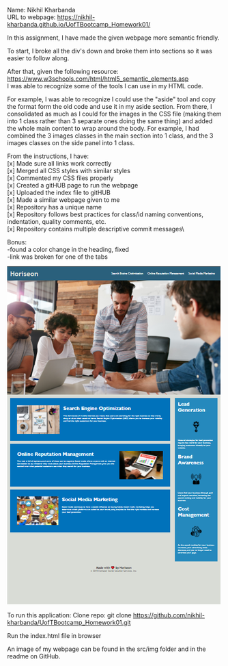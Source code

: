 Name: Nikhil Kharbanda\
URL to webpage: https://nikhil-kharbanda.github.io/UofTBootcamp_Homework01/

In this assignment, I have made the given webpage more semantic friendly.

To start, I broke all the div's down and broke them into sections so it was easier to follow along.

After that, given the following resource:\
  https://www.w3schools.com/html/html5_semantic_elements.asp \
I was able to recognize some of the tools I can use in my HTML code.

For example, I was able to recognize I could use the "aside" tool and copy the format form the old code and use it in my aside section.
From there, I consolidated as much as I could for the images in the CSS file (making them into 1 class rather than 3 separate ones doing the same thing) and added the whole main content to wrap around the body.
For example, I had combined the 3 images classes in the main section into 1 class, and the 3 images classes on the side panel into 1 class.

From the instructions, I have:\
[x] Made sure all links work correctly\
[x] Merged all CSS styles with similar styles\
[x] Commented my CSS files properly\
[x] Created a gitHUB page to run the webpage\
[x] Uploaded the index file to gitHUB\
[x] Made a similar webpage given to me\
[x] Repository has a unique name\
[x] Repository follows best practices for class/id naming conventions, indentation, quality comments, etc.\
[x] Repository contains multiple descriptive commit messages\

Bonus:\
-found a color change in the heading, fixed\
-link was broken for one of the tabs

![Image of the working webpage](WorkingImage.PNG)

To run this application:
Clone repo: 
git clone https://github.com/nikhil-kharbanda/UofTBootcamp_Homework01.git

Run the index.html file in browser


An image of my webpage can be found in the src/img folder and in the readme on GitHub.
